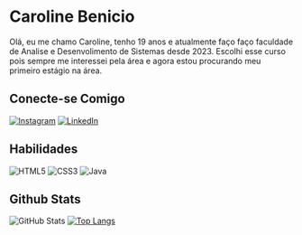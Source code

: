 # Caroline Benicio

Olá, eu me chamo Caroline, tenho 19 anos e atualmente faço faço faculdade de Analise e Desenvolimento de Sistemas desde 2023. Escolhi esse curso pois sempre me interessei pela área e agora estou procurando meu primeiro estágio na área. 

## Conecte-se Comigo
[![Instagram](https://img.shields.io/badge/Instagram-000?style=for-the-badge&logo=instagram)](https://www.instagram.com/cxrol_pinheiro/)
[![LinkedIn](https://img.shields.io/badge/LinkedIn-000?style=for-the-badge&logo=linkedin&logoColor=0E76A8)](https://www.linkedin.com/in/carol-benicio-5119b0313?utm_source=share&utm_campaign=share_via&utm_content=profile&utm_medium=android_app)


## Habilidades

![HTML5](https://img.shields.io/badge/html5-%23E34F26.svg?style=for-the-badge&logo=html5&logoColor=white)
![CSS3](https://img.shields.io/badge/css3-%231572B6.svg?style=for-the-badge&logo=css3&logoColor=white)
![Java](https://img.shields.io/badge/java-%23ED8B00.svg?style=for-the-badge&logo=openjdk&logoColor=white)

## Github Stats

![GitHub Stats](https://github-readme-stats.vercel.app/api?username=Carolbenicio&show_icons=true&theme=dracula")
[![Top Langs](https://github-readme-stats.vercel.app/api/top-langs/?username=Carolbenicio)](https://github.com/anuraghazra/github-readme-stats)
